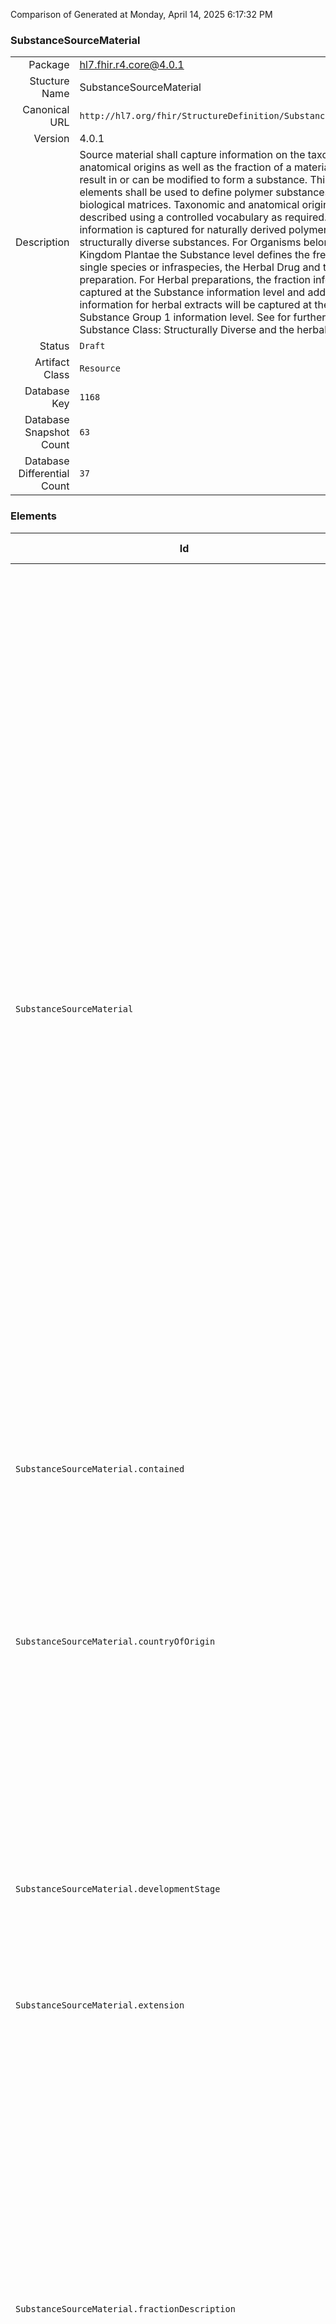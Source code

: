 Comparison of 
Generated at Monday, April 14, 2025 6:17:32 PM

### SubstanceSourceMaterial

|      |     |
| ---: | --- |
| Package | hl7.fhir.r4.core@4.0.1 |
| Stucture Name | SubstanceSourceMaterial |
| Canonical URL | `http://hl7.org/fhir/StructureDefinition/SubstanceSourceMaterial` |
| Version | 4.0.1 |
| Description | Source material shall capture information on the taxonomic and anatomical origins as well as the fraction of a material that can result in or can be modified to form a substance. This set of data elements shall be used to define polymer substances isolated from biological matrices. Taxonomic and anatomical origins shall be described using a controlled vocabulary as required. This information is captured for naturally derived polymers ( . starch) and structurally diverse substances. For Organisms belonging to the Kingdom Plantae the Substance level defines the fresh material of a single species or infraspecies, the Herbal Drug and the Herbal preparation. For Herbal preparations, the fraction information will be captured at the Substance information level and additional information for herbal extracts will be captured at the Specified Substance Group 1 information level. See for further explanation the Substance Class: Structurally Diverse and the herbal annex. |
| Status | `Draft` |
| Artifact Class | `Resource` |
| Database Key | `1168` |
| Database Snapshot Count | `63` |
| Database Differential Count | `37` |

### Elements

| Id | Path | Name | Base Path | Short | Cardinality | Collated Type | Binding Strength | Binding Value Set |
| -- | ---- | ---- | --------- | ----- | ----------- | ------------- | ---------------- | ----------------- |
| `SubstanceSourceMaterial` | `SubstanceSourceMaterial` | `SubstanceSourceMaterial` | SubstanceSourceMaterial | Source material shall capture information on the taxonomic and anatomical origins as well as the fraction of a material that can result in or can be modified to form a substance. This set of data elements shall be used to define polymer substances isolated from biological matrices. Taxonomic and anatomical origins shall be described using a controlled vocabulary as required. This information is captured for naturally derived polymers ( . starch) and structurally diverse substances. For Organisms belonging to the Kingdom Plantae the Substance level defines the fresh material of a single species or infraspecies, the Herbal Drug and the Herbal preparation. For Herbal preparations, the fraction information will be captured at the Substance information level and additional information for herbal extracts will be captured at the Specified Substance Group 1 information level. See for further explanation the Substance Class: Structurally Diverse and the herbal annex | 0..* | SubstanceSourceMaterial |  |  |
| `SubstanceSourceMaterial.contained` | `SubstanceSourceMaterial.contained` | `contained` | DomainResource.contained | Contained, inline Resources | 0..* | Resource |  |  |
| `SubstanceSourceMaterial.countryOfOrigin` | `SubstanceSourceMaterial.countryOfOrigin` | `countryOfOrigin` | SubstanceSourceMaterial.countryOfOrigin | The country where the plant material is harvested or the countries where the plasma is sourced from as laid down in accordance with the Plasma Master File. For “Plasma-derived substances” the attribute country of origin provides information about the countries used for the manufacturing of the Cryopoor plama or Crioprecipitate | 0..* | CodeableConcept |  |  |
| `SubstanceSourceMaterial.developmentStage` | `SubstanceSourceMaterial.developmentStage` | `developmentStage` | SubstanceSourceMaterial.developmentStage | Stage of life for animals, plants, insects and microorganisms. This information shall be provided only when the substance is significantly different in these stages (e.g. foetal bovine serum) | 0..1 | CodeableConcept |  |  |
| `SubstanceSourceMaterial.extension` | `SubstanceSourceMaterial.extension` | `extension` | DomainResource.extension | Additional content defined by implementations | 0..* | Extension |  |  |
| `SubstanceSourceMaterial.fractionDescription` | `SubstanceSourceMaterial.fractionDescription` | `fractionDescription` | SubstanceSourceMaterial.fractionDescription | Many complex materials are fractions of parts of plants, animals, or minerals. Fraction elements are often necessary to define both Substances and Specified Group 1 Substances. For substances derived from Plants, fraction information will be captured at the Substance information level ( . Oils, Juices and Exudates). Additional information for Extracts, such as extraction solvent composition, will be captured at the Specified Substance Group 1 information level. For plasma-derived products fraction information will be captured at the Substance and the Specified Substance Group 1 levels | 0..* | BackboneElement |  |  |
| `SubstanceSourceMaterial.fractionDescription.extension` | `SubstanceSourceMaterial.fractionDescription.extension` | `extension` | Element.extension | Additional content defined by implementations | 0..* | Extension |  |  |
| `SubstanceSourceMaterial.fractionDescription.fraction` | `SubstanceSourceMaterial.fractionDescription.fraction` | `fraction` | SubstanceSourceMaterial.fractionDescription.fraction | This element is capturing information about the fraction of a plant part, or human plasma for fractionation | 0..1 | string |  |  |
| `SubstanceSourceMaterial.fractionDescription.id` | `SubstanceSourceMaterial.fractionDescription.id` | `id` | Element.id | Unique id for inter-element referencing | 0..1 | id |  |  |
| `SubstanceSourceMaterial.fractionDescription.materialType` | `SubstanceSourceMaterial.fractionDescription.materialType` | `materialType` | SubstanceSourceMaterial.fractionDescription.materialType | The specific type of the material constituting the component. For Herbal preparations the particulars of the extracts (liquid/dry) is described in Specified Substance Group 1 | 0..1 | CodeableConcept |  |  |
| `SubstanceSourceMaterial.fractionDescription.modifierExtension` | `SubstanceSourceMaterial.fractionDescription.modifierExtension` | `modifierExtension` | BackboneElement.modifierExtension | Extensions that cannot be ignored even if unrecognized | 0..* | Extension |  |  |
| `SubstanceSourceMaterial.geographicalLocation` | `SubstanceSourceMaterial.geographicalLocation` | `geographicalLocation` | SubstanceSourceMaterial.geographicalLocation | The place/region where the plant is harvested or the places/regions where the animal source material has its habitat | 0..* | string |  |  |
| `SubstanceSourceMaterial.id` | `SubstanceSourceMaterial.id` | `id` | Resource.id | Logical id of this artifact | 0..1 | id |  |  |
| `SubstanceSourceMaterial.implicitRules` | `SubstanceSourceMaterial.implicitRules` | `implicitRules` | Resource.implicitRules | A set of rules under which this content was created | 0..1 | uri |  |  |
| `SubstanceSourceMaterial.language` | `SubstanceSourceMaterial.language` | `language` | Resource.language | Language of the resource content | 0..1 | code | `Required` | `http://hl7.org/fhir/ValueSet/all-languages` |
| `SubstanceSourceMaterial.meta` | `SubstanceSourceMaterial.meta` | `meta` | Resource.meta | Metadata about the resource | 0..1 | Meta |  |  |
| `SubstanceSourceMaterial.modifierExtension` | `SubstanceSourceMaterial.modifierExtension` | `modifierExtension` | DomainResource.modifierExtension | Extensions that cannot be ignored | 0..* | Extension |  |  |
| `SubstanceSourceMaterial.organism` | `SubstanceSourceMaterial.organism` | `organism` | SubstanceSourceMaterial.organism | This subclause describes the organism which the substance is derived from. For vaccines, the parent organism shall be specified based on these subclause elements. As an example, full taxonomy will be described for the Substance Name: ., Leaf | 0..1 | BackboneElement |  |  |
| `SubstanceSourceMaterial.organism.author` | `SubstanceSourceMaterial.organism.author` | `author` | SubstanceSourceMaterial.organism.author | 4.9.13.6.1 Author type (Conditional) | 0..* | BackboneElement |  |  |
| `SubstanceSourceMaterial.organism.author.authorDescription` | `SubstanceSourceMaterial.organism.author.authorDescription` | `authorDescription` | SubstanceSourceMaterial.organism.author.authorDescription | The author of an organism species shall be specified. The author year of an organism shall also be specified when applicable; refers to the year in which the first author(s) published the infraspecific plant/animal name (of any rank) | 0..1 | string |  |  |
| `SubstanceSourceMaterial.organism.author.authorType` | `SubstanceSourceMaterial.organism.author.authorType` | `authorType` | SubstanceSourceMaterial.organism.author.authorType | The type of author of an organism species shall be specified. The parenthetical author of an organism species refers to the first author who published the plant/animal name (of any rank). The primary author of an organism species refers to the first author(s), who validly published the plant/animal name | 0..1 | CodeableConcept |  |  |
| `SubstanceSourceMaterial.organism.author.extension` | `SubstanceSourceMaterial.organism.author.extension` | `extension` | Element.extension | Additional content defined by implementations | 0..* | Extension |  |  |
| `SubstanceSourceMaterial.organism.author.id` | `SubstanceSourceMaterial.organism.author.id` | `id` | Element.id | Unique id for inter-element referencing | 0..1 | id |  |  |
| `SubstanceSourceMaterial.organism.author.modifierExtension` | `SubstanceSourceMaterial.organism.author.modifierExtension` | `modifierExtension` | BackboneElement.modifierExtension | Extensions that cannot be ignored even if unrecognized | 0..* | Extension |  |  |
| `SubstanceSourceMaterial.organism.extension` | `SubstanceSourceMaterial.organism.extension` | `extension` | Element.extension | Additional content defined by implementations | 0..* | Extension |  |  |
| `SubstanceSourceMaterial.organism.family` | `SubstanceSourceMaterial.organism.family` | `family` | SubstanceSourceMaterial.organism.family | The family of an organism shall be specified | 0..1 | CodeableConcept |  |  |
| `SubstanceSourceMaterial.organism.genus` | `SubstanceSourceMaterial.organism.genus` | `genus` | SubstanceSourceMaterial.organism.genus | The genus of an organism shall be specified; refers to the Latin epithet of the genus element of the plant/animal scientific name; it is present in names for genera, species and infraspecies | 0..1 | CodeableConcept |  |  |
| `SubstanceSourceMaterial.organism.hybrid` | `SubstanceSourceMaterial.organism.hybrid` | `hybrid` | SubstanceSourceMaterial.organism.hybrid | 4.9.13.8.1 Hybrid species maternal organism ID (Optional) | 0..1 | BackboneElement |  |  |
| `SubstanceSourceMaterial.organism.hybrid.extension` | `SubstanceSourceMaterial.organism.hybrid.extension` | `extension` | Element.extension | Additional content defined by implementations | 0..* | Extension |  |  |
| `SubstanceSourceMaterial.organism.hybrid.hybridType` | `SubstanceSourceMaterial.organism.hybrid.hybridType` | `hybridType` | SubstanceSourceMaterial.organism.hybrid.hybridType | The hybrid type of an organism shall be specified | 0..1 | CodeableConcept |  |  |
| `SubstanceSourceMaterial.organism.hybrid.id` | `SubstanceSourceMaterial.organism.hybrid.id` | `id` | Element.id | Unique id for inter-element referencing | 0..1 | id |  |  |
| `SubstanceSourceMaterial.organism.hybrid.maternalOrganismId` | `SubstanceSourceMaterial.organism.hybrid.maternalOrganismId` | `maternalOrganismId` | SubstanceSourceMaterial.organism.hybrid.maternalOrganismId | The identifier of the maternal species constituting the hybrid organism shall be specified based on a controlled vocabulary. For plants, the parents aren’t always known, and it is unlikely that it will be known which is maternal and which is paternal | 0..1 | string |  |  |
| `SubstanceSourceMaterial.organism.hybrid.maternalOrganismName` | `SubstanceSourceMaterial.organism.hybrid.maternalOrganismName` | `maternalOrganismName` | SubstanceSourceMaterial.organism.hybrid.maternalOrganismName | The name of the maternal species constituting the hybrid organism shall be specified. For plants, the parents aren’t always known, and it is unlikely that it will be known which is maternal and which is paternal | 0..1 | string |  |  |
| `SubstanceSourceMaterial.organism.hybrid.modifierExtension` | `SubstanceSourceMaterial.organism.hybrid.modifierExtension` | `modifierExtension` | BackboneElement.modifierExtension | Extensions that cannot be ignored even if unrecognized | 0..* | Extension |  |  |
| `SubstanceSourceMaterial.organism.hybrid.paternalOrganismId` | `SubstanceSourceMaterial.organism.hybrid.paternalOrganismId` | `paternalOrganismId` | SubstanceSourceMaterial.organism.hybrid.paternalOrganismId | The identifier of the paternal species constituting the hybrid organism shall be specified based on a controlled vocabulary | 0..1 | string |  |  |
| `SubstanceSourceMaterial.organism.hybrid.paternalOrganismName` | `SubstanceSourceMaterial.organism.hybrid.paternalOrganismName` | `paternalOrganismName` | SubstanceSourceMaterial.organism.hybrid.paternalOrganismName | The name of the paternal species constituting the hybrid organism shall be specified | 0..1 | string |  |  |
| `SubstanceSourceMaterial.organism.id` | `SubstanceSourceMaterial.organism.id` | `id` | Element.id | Unique id for inter-element referencing | 0..1 | id |  |  |
| `SubstanceSourceMaterial.organism.intraspecificDescription` | `SubstanceSourceMaterial.organism.intraspecificDescription` | `intraspecificDescription` | SubstanceSourceMaterial.organism.intraspecificDescription | The intraspecific description of an organism shall be specified based on a controlled vocabulary. For Influenza Vaccine, the intraspecific description shall contain the syntax of the antigen in line with the WHO convention | 0..1 | string |  |  |
| `SubstanceSourceMaterial.organism.intraspecificType` | `SubstanceSourceMaterial.organism.intraspecificType` | `intraspecificType` | SubstanceSourceMaterial.organism.intraspecificType | The Intraspecific type of an organism shall be specified | 0..1 | CodeableConcept |  |  |
| `SubstanceSourceMaterial.organism.modifierExtension` | `SubstanceSourceMaterial.organism.modifierExtension` | `modifierExtension` | BackboneElement.modifierExtension | Extensions that cannot be ignored even if unrecognized | 0..* | Extension |  |  |
| `SubstanceSourceMaterial.organism.organismGeneral` | `SubstanceSourceMaterial.organism.organismGeneral` | `organismGeneral` | SubstanceSourceMaterial.organism.organismGeneral | 4.9.13.7.1 Kingdom (Conditional) | 0..1 | BackboneElement |  |  |
| `SubstanceSourceMaterial.organism.organismGeneral.class` | `SubstanceSourceMaterial.organism.organismGeneral.class` | `class` | SubstanceSourceMaterial.organism.organismGeneral.class | The class of an organism shall be specified | 0..1 | CodeableConcept |  |  |
| `SubstanceSourceMaterial.organism.organismGeneral.extension` | `SubstanceSourceMaterial.organism.organismGeneral.extension` | `extension` | Element.extension | Additional content defined by implementations | 0..* | Extension |  |  |
| `SubstanceSourceMaterial.organism.organismGeneral.id` | `SubstanceSourceMaterial.organism.organismGeneral.id` | `id` | Element.id | Unique id for inter-element referencing | 0..1 | id |  |  |
| `SubstanceSourceMaterial.organism.organismGeneral.kingdom` | `SubstanceSourceMaterial.organism.organismGeneral.kingdom` | `kingdom` | SubstanceSourceMaterial.organism.organismGeneral.kingdom | The kingdom of an organism shall be specified | 0..1 | CodeableConcept |  |  |
| `SubstanceSourceMaterial.organism.organismGeneral.modifierExtension` | `SubstanceSourceMaterial.organism.organismGeneral.modifierExtension` | `modifierExtension` | BackboneElement.modifierExtension | Extensions that cannot be ignored even if unrecognized | 0..* | Extension |  |  |
| `SubstanceSourceMaterial.organism.organismGeneral.order` | `SubstanceSourceMaterial.organism.organismGeneral.order` | `order` | SubstanceSourceMaterial.organism.organismGeneral.order | The order of an organism shall be specified, | 0..1 | CodeableConcept |  |  |
| `SubstanceSourceMaterial.organism.organismGeneral.phylum` | `SubstanceSourceMaterial.organism.organismGeneral.phylum` | `phylum` | SubstanceSourceMaterial.organism.organismGeneral.phylum | The phylum of an organism shall be specified | 0..1 | CodeableConcept |  |  |
| `SubstanceSourceMaterial.organism.species` | `SubstanceSourceMaterial.organism.species` | `species` | SubstanceSourceMaterial.organism.species | The species of an organism shall be specified; refers to the Latin epithet of the species of the plant/animal; it is present in names for species and infraspecies | 0..1 | CodeableConcept |  |  |
| `SubstanceSourceMaterial.organismId` | `SubstanceSourceMaterial.organismId` | `organismId` | SubstanceSourceMaterial.organismId | The unique identifier associated with the source material parent organism shall be specified | 0..1 | Identifier |  |  |
| `SubstanceSourceMaterial.organismName` | `SubstanceSourceMaterial.organismName` | `organismName` | SubstanceSourceMaterial.organismName | The organism accepted Scientific name shall be provided based on the organism taxonomy | 0..1 | string |  |  |
| `SubstanceSourceMaterial.parentSubstanceId` | `SubstanceSourceMaterial.parentSubstanceId` | `parentSubstanceId` | SubstanceSourceMaterial.parentSubstanceId | The parent of the herbal drug Ginkgo biloba, Leaf is the substance ID of the substance (fresh) of Ginkgo biloba L. or Ginkgo biloba L. (Whole plant) | 0..* | Identifier |  |  |
| `SubstanceSourceMaterial.parentSubstanceName` | `SubstanceSourceMaterial.parentSubstanceName` | `parentSubstanceName` | SubstanceSourceMaterial.parentSubstanceName | The parent substance of the Herbal Drug, or Herbal preparation | 0..* | string |  |  |
| `SubstanceSourceMaterial.partDescription` | `SubstanceSourceMaterial.partDescription` | `partDescription` | SubstanceSourceMaterial.partDescription | To do | 0..* | BackboneElement |  |  |
| `SubstanceSourceMaterial.partDescription.extension` | `SubstanceSourceMaterial.partDescription.extension` | `extension` | Element.extension | Additional content defined by implementations | 0..* | Extension |  |  |
| `SubstanceSourceMaterial.partDescription.id` | `SubstanceSourceMaterial.partDescription.id` | `id` | Element.id | Unique id for inter-element referencing | 0..1 | id |  |  |
| `SubstanceSourceMaterial.partDescription.modifierExtension` | `SubstanceSourceMaterial.partDescription.modifierExtension` | `modifierExtension` | BackboneElement.modifierExtension | Extensions that cannot be ignored even if unrecognized | 0..* | Extension |  |  |
| `SubstanceSourceMaterial.partDescription.part` | `SubstanceSourceMaterial.partDescription.part` | `part` | SubstanceSourceMaterial.partDescription.part | Entity of anatomical origin of source material within an organism | 0..1 | CodeableConcept |  |  |
| `SubstanceSourceMaterial.partDescription.partLocation` | `SubstanceSourceMaterial.partDescription.partLocation` | `partLocation` | SubstanceSourceMaterial.partDescription.partLocation | The detailed anatomic location when the part can be extracted from different anatomical locations of the organism. Multiple alternative locations may apply | 0..1 | CodeableConcept |  |  |
| `SubstanceSourceMaterial.sourceMaterialClass` | `SubstanceSourceMaterial.sourceMaterialClass` | `sourceMaterialClass` | SubstanceSourceMaterial.sourceMaterialClass | General high level classification of the source material specific to the origin of the material | 0..1 | CodeableConcept |  |  |
| `SubstanceSourceMaterial.sourceMaterialState` | `SubstanceSourceMaterial.sourceMaterialState` | `sourceMaterialState` | SubstanceSourceMaterial.sourceMaterialState | The state of the source material when extracted | 0..1 | CodeableConcept |  |  |
| `SubstanceSourceMaterial.sourceMaterialType` | `SubstanceSourceMaterial.sourceMaterialType` | `sourceMaterialType` | SubstanceSourceMaterial.sourceMaterialType | The type of the source material shall be specified based on a controlled vocabulary. For vaccines, this subclause refers to the class of infectious agent | 0..1 | CodeableConcept |  |  |
| `SubstanceSourceMaterial.text` | `SubstanceSourceMaterial.text` | `text` | DomainResource.text | Text summary of the resource, for human interpretation | 0..1 | Narrative |  |  |
### Empty Projection

This Structure (Resource) resulted in no projection (no mappings to other packages).

